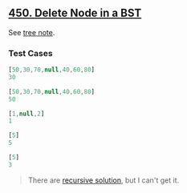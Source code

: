 ## [450. Delete Node in a BST](https://leetcode.com/problems/delete-node-in-a-bst/)

See [tree note](../topics/tree.md#binary-search-tree).

### Test Cases
```js
[50,30,70,null,40,60,80]
30 

[50,30,70,null,40,60,80]
50

[1,null,2]
1

[5]
5

[5]
3
```

> There are [recursive solution](https://leetcode.cn/problems/delete-node-in-a-bst/solution/shan-chu-er-cha-sou-suo-shu-zhong-de-jie-n6vo/), but I can't get it.